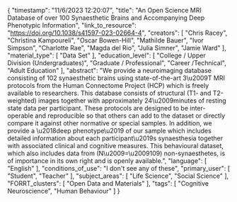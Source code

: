 {
    "timestamp": "11/6/2023 12:20:07",
    "title": "An Open Science MRI Database of over 100 Synaesthetic Brains and Accompanying Deep Phenotypic Information",
    "link_to_resource": "https://doi.org/10.1038/s41597-023-02664-4",
    "creators": [
        "Chris Racey",
        "Christina Kampoureli",
        "Oscar Bowen-Hill",
        "Mathilde Bauer",
        "Ivor Simpson",
        "Charlotte Rae",
        "Magda del Rio",
        "Julia Simner",
        "Jamie Ward"
    ],
    "material_type": [
        "Data Set"
    ],
    "education_level": [
        "College / Upper Division (Undergraduates)",
        "Graduate / Professional",
        "Career /Technical",
        "Adult Education"
    ],
    "abstract": "We provide a neuroimaging database consisting of 102 synaesthetic brains using state-of-the-art 3\u2009T MRI protocols from the Human Connectome Project (HCP) which is freely available to researchers. This database consists of structural (T1- and T2-weighted) images together with approximately 24\u2009minutes of resting state data per participant. These protocols are designed to be inter-operable and reproducible so that others can add to the dataset or directly compare it against other normative or special samples. In addition, we provide a \u2018deep phenotype\u2019 of our sample which includes detailed information about each participant\u2019s synaesthesia together with associated clinical and cognitive measures. This behavioural dataset, which also includes data from (N\u2009=\u2009109) non-synaesthetes, is of importance in its own right and is openly available.",
    "language": [
        "English"
    ],
    "conditions_of_use": "I don't see any of these",
    "primary_user": [
        "Student",
        "Teacher"
    ],
    "subject_areas": [
        "Life Science",
        "Social Science"
    ],
    "FORRT_clusters": [
        "Open Data and Materials"
    ],
    "tags": [
        "Cognitive Neuroscience",
        "Human Behaviour"
    ]
}